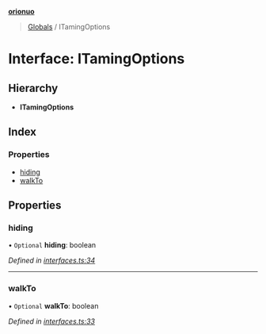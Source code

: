 **[orionuo](../README.md)**

> [Globals](../globals.md) / ITamingOptions

# Interface: ITamingOptions

## Hierarchy

* **ITamingOptions**

## Index

### Properties

* [hiding](itamingoptions.md#hiding)
* [walkTo](itamingoptions.md#walkto)

## Properties

### hiding

• `Optional` **hiding**: boolean

*Defined in [interfaces.ts:34](https://github.com/msviha/orionuo/blob/6f2627d/src/interfaces.ts#L34)*

___

### walkTo

• `Optional` **walkTo**: boolean

*Defined in [interfaces.ts:33](https://github.com/msviha/orionuo/blob/6f2627d/src/interfaces.ts#L33)*
